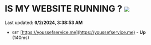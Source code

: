 # IS MY WEBSITE RUNNING ? [![](https://img.shields.io/static/v1?label=Sponsor&message=%E2%9D%A4&logo=GitHub&color=%23fe8e86)](https://github.com/sponsors/Youssef-Lehmam)

Last updated: **6/2/2024, 3:38:53 AM**

- `GET` [https://youssefservice.me](https://youssefservice.me) - **Up** (140ms)
